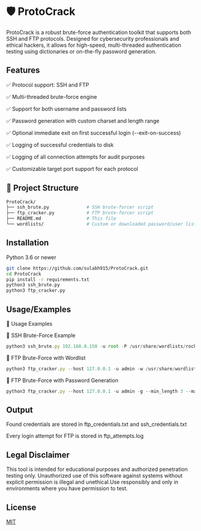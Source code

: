 
# 🛡️ ProtoCrack

ProtoCrack is a robust brute-force authentication toolkit that supports both SSH and FTP protocols. Designed for cybersecurity professionals and ethical hackers, it allows for high-speed, multi-threaded authentication testing using dictionaries or on-the-fly password generation.



## Features

✅ Protocol support: SSH and FTP

✅ Multi-threaded brute-force engine

✅ Support for both username and password lists

✅ Password generation with custom charset and length range

✅ Optional immediate exit on first successful login (--exit-on-success)

✅ Logging of successful credentials to disk

✅ Logging of all connection attempts for audit purposes

✅ Customizable target port support for each protocol





## 📁 Project Structure



```bash
ProtoCrack/
├── ssh_brute.py              # SSH brute-forcer script
├── ftp_cracker.py            # FTP brute-forcer script
├── README.md                 # This file
└── wordlists/                # Custom or downloaded password/user lists
```
    
## Installation

Python 3.6 or newer

```bash
git clone https://github.com/sulabh915/ProtoCrack.git
cd ProtoCrack
pip install -r requirements.txt
python3 ssh_brute.py
python3 ftp_cracker.py
```


## Usage/Examples

🚀 Usage Examples

🔐 SSH Brute-Force Example

```javascript
python3 ssh_brute.py 192.168.0.150 -u root -P /usr/share/wordlists/rockyou.txt --exit-on-success
```


🔐 FTP Brute-Force with Wordlist

```javascript
python3 ftp_cracker.py --host 127.0.0.1 -u admin -w /usr/share/wordlists/rockyou.txt --exit-on-success
```
🔐 FTP Brute-Force with Password Generation

```javascript
python3 ftp_cracker.py --host 127.0.0.1 -u admin -g --min_length 3 --max_length 4 --chars abc123
```


## Output

Found credentials are stored in ftp_credentials.txt and ssh_credentials.txt

Every login attempt for FTP is stored in ftp_attempts.log


##  Legal Disclaimer

This tool is intended for educational purposes and authorized penetration testing only.
Unauthorized use of this software against systems without explicit permission is illegal and unethical.Use responsibly and only in environments where you have permission to test.




## License

[MIT](https://choosealicense.com/licenses/mit/)

